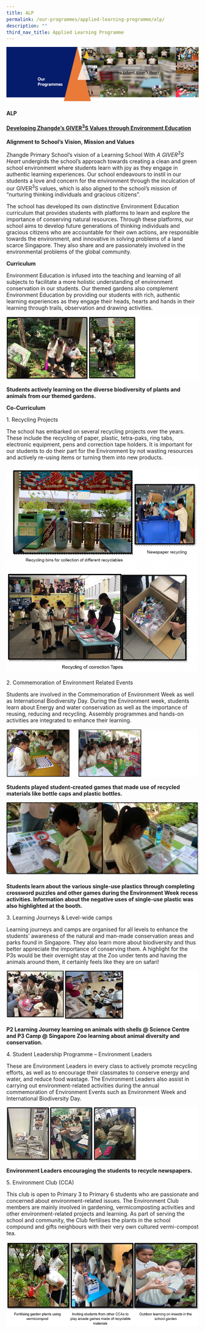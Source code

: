 ```yaml
---
title: ALP
permalink: /our-programmes/applied-learning-programme/alp/
description: ""
third_nav_title: Applied Learning Programme
---
```

<img src="/images/OurProgrammes1.png">
<h4><strong>ALP</strong></h4>
<h4><strong><u>Developing Zhangde&rsquo;s GIVER<sup>3</sup>S Values through Environment Education</u></strong></h4>
<p><strong>Alignment to School&rsquo;s Vision, Mission and Values</strong></p>
<p>Zhangde Primary School&rsquo;s vision of a Learning School With&nbsp;<em>A GIVER<sup>3</sup>S Heart</em>&nbsp;undergirds the school&rsquo;s approach towards creating a clean and green school environment where students learn with joy as they engage in authentic learning experiences. Our school endeavours to instil in our students a love and concern for the environment through the inculcation of our GIVER<sup>3</sup>S values, which is also aligned to the school&rsquo;s mission of &ldquo;nurturing thinking individuals and gracious citizens&rdquo;.</p>
<p>The school has developed its own distinctive Environment Education curriculum that provides students with platforms to learn and explore the importance of conserving natural resources. Through these platforms, our school aims to develop future generations of thinking individuals and gracious citizens who are accountable for their own actions, are responsible towards the environment, and innovative in solving problems of a land scarce Singapore. They also share and are passionately involved in the environmental problems of the global community.</p>
<p><strong>Curriculum</strong></p>
<p>Environment Education is infused into the teaching and learning of all subjects to facilitate a more holistic understanding of environment conservation in our students. Our themed gardens also complement Environment Education by providing our students with rich, authentic learning experiences as they engage their heads, hearts and hands in their learning through trails, observation and drawing activities.</p>
<img src="/images/ALP1.png">
<p><strong>Students actively learning on the diverse biodiversity of plants and animals from our themed gardens.</strong></p>
<p><strong>Co-Curriculum</strong></p>
<p>1. Recycling Projects</p>
<p>The school has embarked on several recycling projects over the years. These include the recycling of paper, plastic, tetra-paks, ring tabs, electronic equipment, pens and correction tape holders. It is important for our students to do their part for the Environment by not wasting resources and actively re-using items or turning them into new products.</p>
<img src="/images/ALP2.png">
<p>2. Commemoration of Environment Related Events</p>
<p>Students are involved in the Commemoration of Environment Week as well as International Biodiversity Day. During the Environment week, students learn about Energy and water conservation as well as the importance of reusing, reducing and recycling. Assembly programmes and hands-on activities are integrated to enhance their learning.</p>
<img src="/images/ALP3.png">
<p><strong>Students played student-created games that made use of recycled materials like bottle caps and plastic bottles.</strong></p>
<img src="/images/ALP4.png">
<p><strong>Students learn about the various single-use plastics through completing crossword puzzles and other games during the Environment Week recess activities. Information about the negative uses of single-use plastic was also highlighted at the booth.</strong></p>
<p>3. Learning Journeys &amp; Level-wide camps</p>
<p>Learning journeys and camps are organised for all levels to enhance the students&rsquo; awareness of the natural and man-made conservation areas and parks found in Singapore. They also learn more about biodiversity and thus better appreciate the importance of conserving them. A highlight for the P3s would be their overnight stay at the Zoo under tents and having the animals around them, it certainly feels like they are on safari!</p>
<img src="/images/ALP5.png">
<p><strong>P2 Learning Journey learning on animals with shells @ Science Centre and P3 Camp @ Singapore Zoo learning about animal diversity and conservation.</strong></p>
<p>4. Student Leadership Programme &ndash; Environment Leaders</p>
<p>These are Environment Leaders in every class to actively promote recycling efforts, as well as to encourage their classmates to conserve energy and water, and reduce food wastage. The Environment Leaders also assist in carrying out environment-related activities during the annual commemoration of Environment Events such as Environment Week and International Biodiversity Day.</p>
<img src="/images/ALP6.png">
<p><strong>Environment Leaders encouraging the students to recycle newspapers.</strong></p>
<p>5. Environment Club (CCA)</p>
<p>This club is open to Primary 3 to Primary 6 students who are passionate and concerned about environment-related issues. The Environment Club members are mainly involved in gardening, vermicomposting activities and other environment-related projects and learning. As part of serving the school and community, the Club fertilises the plants in the school compound and gifts neighbours with their very own cultured vermi-compost tea.</p>
<img src="/images/ALP7.png">